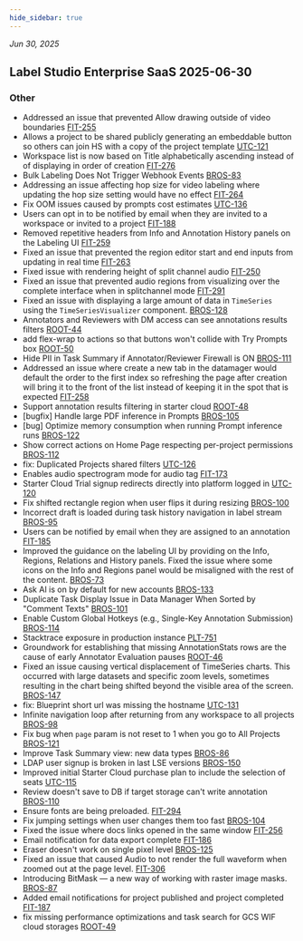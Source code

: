 ```yaml
---
hide_sidebar: true
---
```


*Jun 30, 2025*

## Label Studio Enterprise SaaS 2025-06-30
### Other
- Addressed an issue that prevented Allow drawing outside of video boundaries  [FIT-255](https://humansignal.atlassian.net/browse/FIT-255)
- Allows a project to be shared publicly generating an embeddable button so others can join HS with a copy of the project template [UTC-121](https://humansignal.atlassian.net/browse/UTC-121)
- Workspace list is now based on Title alphabetically ascending instead of of displaying in order of creation [FIT-276](https://humansignal.atlassian.net/browse/FIT-276)
- Bulk Labeling Does Not Trigger Webhook Events [BROS-83](https://humansignal.atlassian.net/browse/BROS-83)
- Addressing an issue affecting hop size for video labeling where updating the hop size setting would have no effect [FIT-264](https://humansignal.atlassian.net/browse/FIT-264)
- Fix OOM issues caused by prompts cost estimates [UTC-136](https://humansignal.atlassian.net/browse/UTC-136)
- Users can opt in to be notified by email when they are invited to a workspace or invited to a project [FIT-188](https://humansignal.atlassian.net/browse/FIT-188)
- Removed repetitive headers from Info and Annotation History panels on the Labeling UI [FIT-259](https://humansignal.atlassian.net/browse/FIT-259)
- Fixed an issue that prevented the region editor start and end inputs from updating in real time [FIT-263](https://humansignal.atlassian.net/browse/FIT-263)
- Fixed issue with rendering height of split channel audio [FIT-250](https://humansignal.atlassian.net/browse/FIT-250)
- Fixed an issue that prevented audio regions from visualizing over the complete interface when in splitchannel mode [FIT-291](https://humansignal.atlassian.net/browse/FIT-291)
- Fixed an issue with displaying a large amount of data in `TimeSeries` using the `TimeSeriesVisualizer` component. [BROS-128](https://humansignal.atlassian.net/browse/BROS-128)
- Annotators and Reviewers with DM access can see annotations results filters [ROOT-44](https://humansignal.atlassian.net/browse/ROOT-44)
- add flex-wrap to actions so that buttons won't collide with Try Prompts box [ROOT-50](https://humansignal.atlassian.net/browse/ROOT-50)
- Hide PII in Task Summary if Annotator/Reviewer Firewall is ON [BROS-111](https://humansignal.atlassian.net/browse/BROS-111)
- Addressed an issue where create a new tab in the datamager would default the order to the first index so refreshing the page after creation will bring it to the front of the list instead of keeping it in the spot that is expected [FIT-258](https://humansignal.atlassian.net/browse/FIT-258)
- Support annotation results filtering in starter cloud [ROOT-48](https://humansignal.atlassian.net/browse/ROOT-48)
- [bugfix] Handle large PDF inference in Prompts [BROS-105](https://humansignal.atlassian.net/browse/BROS-105)
- [bug] Optimize memory consumption when running Prompt inference runs [BROS-122](https://humansignal.atlassian.net/browse/BROS-122)
- Show correct actions on Home Page respecting per-project permissions [BROS-112](https://humansignal.atlassian.net/browse/BROS-112)
- fix: Duplicated Projects shared filters [UTC-126](https://humansignal.atlassian.net/browse/UTC-126)
- Enables audio spectrogram mode for audio tag [FIT-173](https://humansignal.atlassian.net/browse/FIT-173)
- Starter Cloud Trial signup redirects directly into platform logged in [UTC-120](https://humansignal.atlassian.net/browse/UTC-120)
- Fix shifted rectangle region when user flips it during resizing [BROS-100](https://humansignal.atlassian.net/browse/BROS-100)
- Incorrect draft is loaded during task history navigation in label stream [BROS-95](https://humansignal.atlassian.net/browse/BROS-95)
- Users can be notified by email when they are assigned to an annotation [FIT-185](https://humansignal.atlassian.net/browse/FIT-185)
- Improved the guidance on the labeling UI by providing on the Info, Regions, Relations and History panels. Fixed the issue where some icons on the Info and Regions panel would be misaligned with the rest of the content. [BROS-73](https://humansignal.atlassian.net/browse/BROS-73)
- Ask AI is on by default for new accounts [BROS-133](https://humansignal.atlassian.net/browse/BROS-133)
- Duplicate Task Display Issue in Data Manager When Sorted by "Comment Texts" [BROS-101](https://humansignal.atlassian.net/browse/BROS-101)
- Enable Custom Global Hotkeys (e.g., Single-Key Annotation Submission) [BROS-114](https://humansignal.atlassian.net/browse/BROS-114)
- Stacktrace exposure in production instance [PLT-751](https://humansignal.atlassian.net/browse/PLT-751)
- Groundwork for establishing that missing AnnotationStats rows are the cause of early Annotator Evaluation pauses [ROOT-46](https://humansignal.atlassian.net/browse/ROOT-46)
- Fixed an issue causing vertical displacement of TimeSeries charts.  This occurred with large datasets and specific zoom levels, sometimes resulting in the chart being shifted beyond the visible area of the screen. [BROS-147](https://humansignal.atlassian.net/browse/BROS-147)
- fix: Blueprint short url was missing the hostname [UTC-131](https://humansignal.atlassian.net/browse/UTC-131)
- Infinite navigation loop after returning from any workspace to all projects [BROS-98](https://humansignal.atlassian.net/browse/BROS-98)
- Fix bug when `page` param is not reset to 1 when you go to All Projects [BROS-121](https://humansignal.atlassian.net/browse/BROS-121)
- Improve Task Summary view: new data types [BROS-86](https://humansignal.atlassian.net/browse/BROS-86)
- LDAP user signup is broken in last LSE versions [BROS-150](https://humansignal.atlassian.net/browse/BROS-150)
- Improved initial Starter Cloud purchase plan to include the selection of seats [UTC-115](https://humansignal.atlassian.net/browse/UTC-115)
- Review doesn't save to DB if target storage can't write annotation [BROS-110](https://humansignal.atlassian.net/browse/BROS-110)
- Ensure fonts are being preloaded. [FIT-294](https://humansignal.atlassian.net/browse/FIT-294)
- Fix jumping settings when user changes them too fast [BROS-104](https://humansignal.atlassian.net/browse/BROS-104)
- Fixed the issue where docs links opened in the same window [FIT-256](https://humansignal.atlassian.net/browse/FIT-256)
- Email notification for data export complete [FIT-186](https://humansignal.atlassian.net/browse/FIT-186)
- Eraser doesn't work on single pixel level [BROS-125](https://humansignal.atlassian.net/browse/BROS-125)
- Fixed an issue that caused Audio to not render the full waveform when zoomed out at the page level. [FIT-306](https://humansignal.atlassian.net/browse/FIT-306)
- Introducing BitMask — a new way of working with raster image masks. [BROS-87](https://humansignal.atlassian.net/browse/BROS-87)
- Added email notifications for project published and project completed [FIT-187](https://humansignal.atlassian.net/browse/FIT-187)
- fix missing performance optimizations and task search for GCS WIF cloud storages [ROOT-49](https://humansignal.atlassian.net/browse/ROOT-49)

